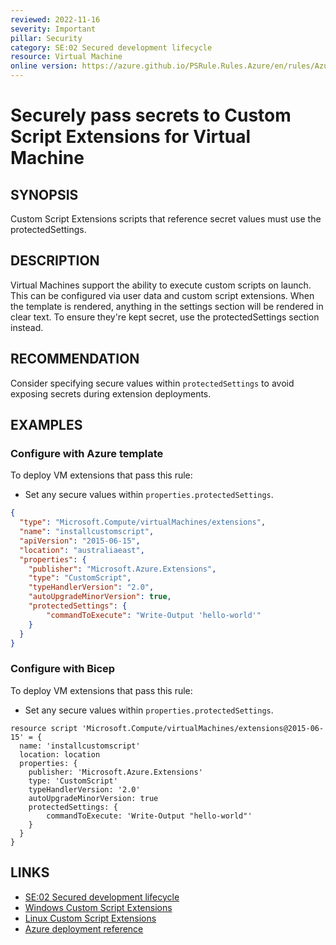 ```yaml
---
reviewed: 2022-11-16
severity: Important
pillar: Security
category: SE:02 Secured development lifecycle
resource: Virtual Machine
online version: https://azure.github.io/PSRule.Rules.Azure/en/rules/Azure.VM.ScriptExtensions/
---
```


# Securely pass secrets to Custom Script Extensions for Virtual Machine

## SYNOPSIS

Custom Script Extensions scripts that reference secret values must use the protectedSettings.

## DESCRIPTION

Virtual Machines support the ability to execute custom scripts
on launch. This can be configured via user data and custom script extensions.
When the template is rendered, anything in the settings section will
be rendered in clear text. To ensure they're kept secret, use the protectedSettings
section instead.

## RECOMMENDATION

Consider specifying secure values within `protectedSettings` to avoid exposing secrets during extension deployments.

## EXAMPLES

### Configure with Azure template

To deploy VM extensions that pass this rule:

- Set any secure values within `properties.protectedSettings`.

```json
{
  "type": "Microsoft.Compute/virtualMachines/extensions",
  "name": "installcustomscript",
  "apiVersion": "2015-06-15",
  "location": "australiaeast",
  "properties": {
    "publisher": "Microsoft.Azure.Extensions",
    "type": "CustomScript",
    "typeHandlerVersion": "2.0",
    "autoUpgradeMinorVersion": true,
    "protectedSettings": {
        "commandToExecute": "Write-Output 'hello-world'"
    }
  }
}
```

### Configure with Bicep

To deploy VM extensions that pass this rule:

- Set any secure values within `properties.protectedSettings`.

```bicep
resource script 'Microsoft.Compute/virtualMachines/extensions@2015-06-15' = {
  name: 'installcustomscript'
  location: location
  properties: {
    publisher: 'Microsoft.Azure.Extensions'
    type: 'CustomScript'
    typeHandlerVersion: '2.0'
    autoUpgradeMinorVersion: true
    protectedSettings: {
        commandToExecute: 'Write-Output "hello-world"'
    }
  }
}
```

## LINKS

- [SE:02 Secured development lifecycle](https://learn.microsoft.com/azure/well-architected/security/secure-development-lifecycle)
- [Windows Custom Script Extensions](https://learn.microsoft.com/azure/virtual-machines/extensions/custom-script-windows)
- [Linux Custom Script Extensions](https://learn.microsoft.com/azure/virtual-machines/extensions/custom-script-linux)
- [Azure deployment reference](https://learn.microsoft.com/azure/templates/microsoft.compute/virtualmachines/extensions)

